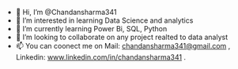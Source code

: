 - 👋 Hi, I’m @Chandansharma341
- 👀 I’m interested in learning Data Science and analytics
- 🌱 I’m currently learning Power Bi, SQL, Python
- 💞️ I’m looking to collaborate on any project realted to data analyst
- 📫 You can coonect me on Mail: chandansharma341@gmail.com , Linkedin: www.linkedin.com/in/chandansharma341 .

<!---
Chandansharma341/Chandansharma341 is a ✨ special ✨ repository because its `README.md` (this file) appears on your GitHub profile.
You can click the Preview link to take a look at your changes.
--->
